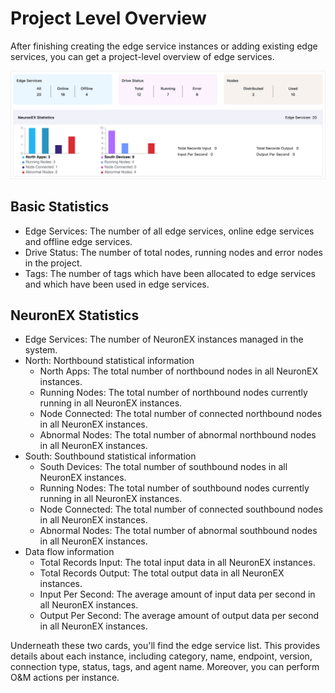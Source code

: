 # Project Level Overview

After finishing creating the edge service instances or adding existing edge services, you can get a project-level overview of edge services.

![edge-list-pro_monitor](./_assets/edge-list-pro_monitor.png)



## Basic Statistics

- Edge Services: The number of all edge services, online edge services and offline edge services.
- Drive Status: The number of total nodes, running nodes and error nodes in the project.
- Tags: The number of tags which have been allocated to edge services and which have been used in edge services.

## NeuronEX Statistics

- Edge Services: The number of NeuronEX instances managed in the system.
- North: Northbound statistical information
  - North Apps: The total number of northbound nodes in all NeuronEX instances.
  - Running Nodes: The total number of northbound nodes currently running in all NeuronEX instances.
  - Node Connected: The total number of connected northbound nodes in all NeuronEX instances.
  - Abnormal Nodes: The total number of abnormal northbound nodes in all NeuronEX instances.
- South: Southbound statistical information
  - South Devices: The total number of southbound nodes in all NeuronEX instances.
  - Running Nodes: The total number of southbound nodes currently running in all NeuronEX instances.
  - Node Connected: The total number of connected southbound nodes in all NeuronEX instances.
  - Abnormal Nodes: The total number of abnormal southbound nodes in all NeuronEX instances.
- Data flow information
  - Total Records Input: The total input data in all NeuronEX instances.
  - Total Records Output: The total output data in all NeuronEX instances.
  - Input Per Second: The average amount of input data per second in all NeuronEX instances.
  - Output Per Second: The average amount of output data per second in all NeuronEX instances.

Underneath these two cards, you'll find the edge service list. This provides details about each instance, including category, name, endpoint, version, connection type, status, tags, and agent name. Moreover, you can perform O&M actions per instance.
